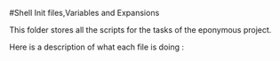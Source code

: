 #Shell Init files,Variables and Expansions 

This folder stores all the scripts for the tasks of the eponymous project.

Here is a description of what each file is doing :
